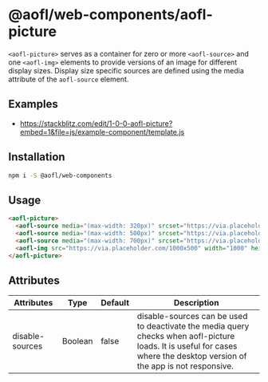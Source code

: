 # @aofl/web-components/aofl-picture

`<aofl-picture>` serves as a container for zero or more `<aofl-source>` and one `<aofl-img>` elements to provide versions of an image for different display sizes. Display size specific sources are defined using the media attribute of the `aofl-source` element.

## Examples
* https://stackblitz.com/edit/1-0-0-aofl-picture?embed=1&file=js/example-component/template.js

## Installation
```bash
npm i -S @aofl/web-components
```

## Usage
```html
<aofl-picture>
  <aofl-source media="(max-width: 320px)" srcset="https://via.placeholder.com/300x150" width="300" height="150"></aofl-source>
  <aofl-source media="(max-width: 500px)" srcset="https://via.placeholder.com/500x250" width="500" height="250"></aofl-source>
  <aofl-source media="(max-width: 700px)" srcset="https://via.placeholder.com/700x350" width="700" height="350"></aofl-source>
  <aofl-img src="https://via.placeholder.com/1000x500" width="1000" height="500"></aofl-img>
</aofl-picture>
```

## Attributes
| Attributes      | Type    | Default | Description                                                                                                                                                              |
|-----------------|---------|---------|--------------------------------------------------------------------------------------------------------------------------------------------------------------------------|
| disable-sources | Boolean | false   | disable-sources can be used to deactivate the media query checks when aofl-picture loads. It is useful for cases where the desktop version of the app is not responsive. |
